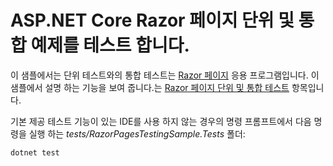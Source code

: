 # <a name="aspnet-core-razor-pages-unit-and-integration-testing-sample"></a>ASP.NET Core Razor 페이지 단위 및 통합 예제를 테스트 합니다.

이 샘플에서는 단위 테스트와의 통합 테스트는 [Razor 페이지](https://docs.microsoft.com/aspnet/core/mvc/razor-pages) 응용 프로그램입니다. 이 샘플에서 설명 하는 기능을 보여 줍니다.는 [Razor 페이지 단위 및 통합 테스트](https://docs.microsoft.com/en-us/aspnet/core/testing/razor-pages-testing) 항목입니다.

기본 제공 테스트 기능이 있는 IDE를 사용 하지 않는 경우의 명령 프롬프트에서 다음 명령을 실행 하는 *tests/RazorPagesTestingSample.Tests* 폴더:

```console
dotnet test
```
